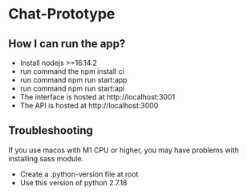 # Chat-Prototype

## How I can run the app?

- Install nodejs >=16.14.2
- run command the npm install ci
- run command npm run start:app
- run command npm run start:api
- The interface is hosted at http://localhost:3001
- The API is hosted at http://localhost:3000

## Troubleshooting

If you use macos with M1 CPU or higher, you may have problems with installing sass module.
- Create a .python-version file at root
- Use this version of python 2.7.18
